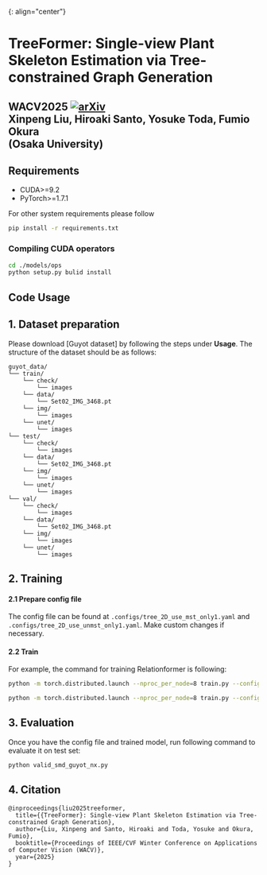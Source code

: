 {: align="center"}
# TreeFormer: Single-view Plant Skeleton Estimation via Tree-constrained Graph Generation 
## WACV2025 [![arXiv](https://img.shields.io/badge/arXiv-2411.16132-b31b1b.svg)](https://arxiv.org/abs/2411.16132) <br>Xinpeng Liu, Hiroaki Santo, Yosuke Toda, Fumio Okura <br> (Osaka University)  

## Requirements
* CUDA>=9.2
* PyTorch>=1.7.1

For other system requirements please follow

```bash
pip install -r requirements.txt
```

### Compiling CUDA operators
```bash
cd ./models/ops
python setup.py bulid install
```


## Code Usage

## 1. Dataset preparation

Please download [Guyot dataset] by following the steps under **Usage**. The structure of the dataset should be as follows:

```
guyot_data/
└── train/
    └── check/
        └── images
    └── data/
        └── Set02_IMG_3468.pt
    └── img/
        └── images
    └── unet/
        └── images
└── test/
    └── check/
        └── images
    └── data/
        └── Set02_IMG_3468.pt
    └── img/
        └── images
    └── unet/
        └── images
└── val/
    └── check/
        └── images
    └── data/
        └── Set02_IMG_3468.pt
    └── img/
        └── images
    └── unet/
        └── images
```

## 2. Training

#### 2.1 Prepare config file

The config file can be found at `.configs/tree_2D_use_mst_only1.yaml` and `.configs/tree_2D_use_unmst_only1.yaml`. Make custom changes if necessary.

#### 2.2 Train

For example, the command for training Relationformer is following:

```bash
python -m torch.distributed.launch --nproc_per_node=8 train.py --config configs/tree_2D_use_mst_only1.yaml --cuda_visible_device 0 1 2 3 4 5 6 7 
```
```bash
python -m torch.distributed.launch --nproc_per_node=8 train.py --config configs/tree_2D_use_mst_only1.yaml --cuda_visible_device 0 1 2 3 4 5 6 7 --resume trained_weights/check/checkpoint_81_epoch.pkl 
```

## 3. Evaluation

Once you have the config file and trained model, run following command to evaluate it on test set:

```bash
python valid_smd_guyot_nx.py
```

## 4. Citation

```
@inproceedings{liu2025treeformer,
  title={{TreeFormer}: Single-view Plant Skeleton Estimation via Tree-constrained Graph Generation},
  author={Liu, Xinpeng and Santo, Hiroaki and Toda, Yosuke and Okura, Fumio},
  booktitle={Proceedings of IEEE/CVF Winter Conference on Applications of Computer Vision (WACV)},
  year={2025}
}
```
